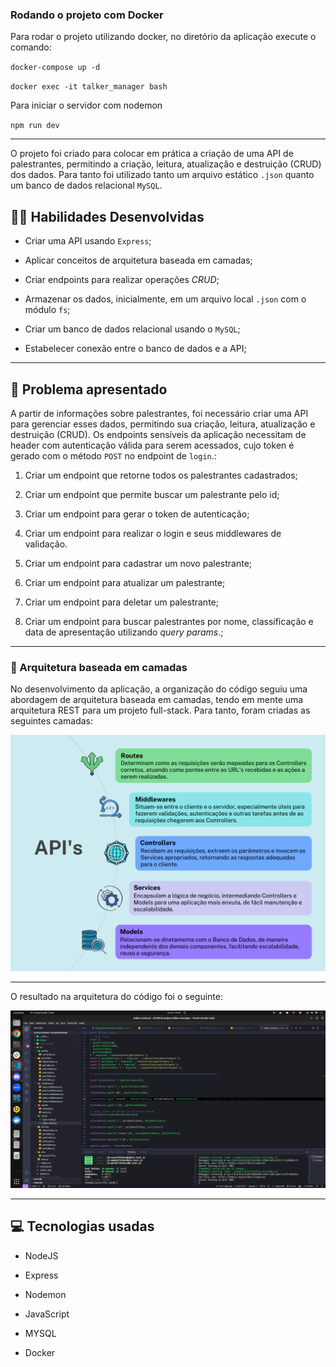 ### Rodando o projeto com Docker
Para rodar o projeto utilizando docker, no diretório da aplicação execute o comando:

`docker-compose up -d`

`docker exec -it talker_manager bash`

Para iniciar o servidor com nodemon

`npm run dev`

___

O projeto foi criado para colocar em prática a criação de uma API de palestrantes, permitindo a criação, leitura, atualização e destruição (CRUD) dos dados. Para tanto foi utilizado tanto um arquivo estático `.json` quanto um banco de dados relacional `MySQL`.

## 🧑‍💻 Habilidades Desenvolvidas

  * Criar uma API usando `Express`;

  * Aplicar conceitos de arquitetura baseada em camadas;

  * Criar endpoints para realizar operações _CRUD_;

  * Armazenar os dados, inicialmente, em um arquivo local `.json` com o módulo `fs`;

  * Criar um banco de dados relacional usando o `MySQL`;

  * Estabelecer conexão entre o banco de dados e a API;

---

## 📌 Problema apresentado

A partir de informações sobre palestrantes, foi necessário criar uma API para gerenciar esses dados, permitindo sua criação, leitura, atualização e destruição (CRUD). Os endpoints sensíveis da aplicação necessitam de header com autenticação válida para serem acessados, cujo token é gerado com o método `POST` no endpoint de `login`.:

1. Criar um endpoint que retorne todos os palestrantes cadastrados;

2. Criar um endpoint que permite buscar um palestrante pelo id;

3. Criar um endpoint para gerar o token de autenticação;

4. Criar um endpoint para realizar o login e seus middlewares de validação.

5. Criar um endpoint para cadastrar um novo palestrante;

6. Criar um endpoint para atualizar um palestrante;

7. Criar um endpoint para deletar um palestrante;

8. Criar um endpoint para buscar palestrantes por nome, classificação e data de apresentação utilizando _query params_.;

___
### 📐 Arquitetura baseada em camadas

No desenvolvimento da aplicação, a organização do código seguiu uma abordagem de arquitetura baseada em camadas, tendo em mente uma arquitetura REST para um projeto full-stack.
Para tanto, foram criadas as seguintes camadas:

![Fluxograma de Arquitetura](./images/fluxograma-arquitetura.png)
___

O resultado na arquitetura do código foi o seguinte:

![Arquitetura do Projeto](./images/project-architecture.png)

---
## 💻 Tecnologias usadas

  * NodeJS

  * Express

  * Nodemon

  * JavaScript

  * MYSQL

  * Docker
